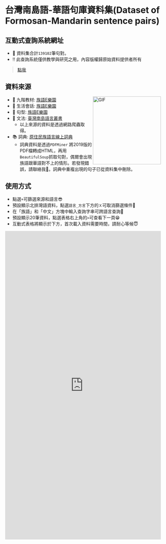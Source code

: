 # 台灣南島語-華語句庫資料集(Dataset of Formosan-Mandarin sentence pairs)
  
## 互動式查詢系統網址

- 🎢 資料集合計`139102`筆句對。
- ‼️ 此查詢系統僅供教學與研究之用，內容版權歸原始資料提供者所有
> [點我](https://howard-haowen.github.io/Formosan-languages/)

## 資料來源
<img align="right" height="220px" alt="GIF" src="https://i.pinimg.com/originals/e4/26/70/e426702edf874b181aced1e2fa5c6cde.gif" />

- 🥅 九階教材: [族語E樂園](http://web.klokah.tw)
- 💬 生活會話: [族語E樂園](http://web.klokah.tw)
- 🧗 句型: [族語E樂園](http://web.klokah.tw)
- 🔭 文法: [臺灣南島語言叢書](https://alilin.apc.gov.tw/tw/)
   + 以上來源的資料是透過網路爬蟲取得。
- 📚 詞典: [原住民族語言線上詞典](https://e-dictionary.apc.gov.tw/Index.htm?fbclid=IwAR18XBJPj2xs7nhpPlIUZ-P3joQRGXx22rbVcUvp14ysQu6SdrWYvo7gWCc)
   + 詞典資料是透過`PDFMiner` 將2019版的PDF檔轉成HTML，再用`BeautifulSoup`抓取句對，偶爾會出現族語跟華語對不上的情形。若發現錯誤，請聯絡我📩。詞典中重複出現的句子已從資料集中刪除。

## 使用方式

- 點選`+`可篩選來源和語言😎
- 預設顯示北排灣語資料，點選`語言_方言`下方的`Ｘ`可取消篩選條件🧐
- 在「族語」和「中文」方塊中輸入查詢字串可跨語言查詢🥳
- 預設顯示20筆資料，點選表格右上角的`>`可查看下一頁😁
- 互動式表格將顯示於下方，首次載入資料需要時間，請耐心等候😇

<iframe referrerpolicy="no-referrer-when-downgrade" height="1000" width="100%" style="border:none;" src="https://view-awesome-table.com/-MJlx3iyg49vqwVF44rP/view?filterA=%E6%8E%92%E7%81%A3_%E5%8C%97"></iframe>
